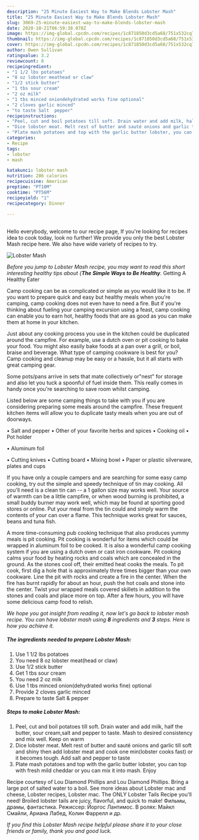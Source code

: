```yaml
---
description: "25 Minute Easiest Way to Make Blends Lobster Mash"
title: "25 Minute Easiest Way to Make Blends Lobster Mash"
slug: 3069-25-minute-easiest-way-to-make-blends-lobster-mash
date: 2020-10-21T06:59:38.078Z
image: https://img-global.cpcdn.com/recipes/1c871850d3cd5a68/751x532cq70/lobster-mash-recipe-main-photo.jpg
thumbnail: https://img-global.cpcdn.com/recipes/1c871850d3cd5a68/751x532cq70/lobster-mash-recipe-main-photo.jpg
cover: https://img-global.cpcdn.com/recipes/1c871850d3cd5a68/751x532cq70/lobster-mash-recipe-main-photo.jpg
author: Owen Sullivan
ratingvalue: 3.2
reviewcount: 8
recipeingredient:
- "1 1/2 lbs potatoes"
- "8 oz lobster meathead or claw"
- "1/2 stick butter"
- "1 tbs sour cream"
- "2 oz milk"
- "1 tbs minced oniondehydrated works fine optional"
- "2 cloves garlic minced"
- "to taste Salt  pepper"
recipeinstructions:
- "Peel, cut and boil potatoes till soft. Drain water and add milk, half the butter, sour cream,salt and pepper to taste. Mash to desired consistency and mix well. Keep on warm"
- "Dice lobster meat. Melt rest of butter and sauté onions and garlic till soft and shiny then add lobster meat and cook one min(lobster cooks fast) or it becomes tough. Add salt and pepper to taste"
- "Plate mash potatoes and top with the garlic butter lobster, you can top with fresh mild cheddar or you can mix it into mash. Enjoy"
categories:
- Recipe
tags:
- lobster
- mash

katakunci: lobster mash 
nutrition: 286 calories
recipecuisine: American
preptime: "PT10M"
cooktime: "PT56M"
recipeyield: "1"
recipecategory: Dinner

---
```

<br>
Hello everybody, welcome to our recipe page, If you're looking for recipes idea to cook today, look no further! We provide you only the best Lobster Mash recipe here. We also have wide variety of recipes to try.
<br>


![Lobster Mash](https://img-global.cpcdn.com/recipes/1c871850d3cd5a68/751x532cq70/lobster-mash-recipe-main-photo.jpg)

<i>Before you jump to Lobster Mash recipe, you may want to read this short interesting healthy tips about {<strong>The Simple Ways to Be Healthy</strong>.</i>
Getting A Healthy Eater

    
Camp cooking can be as complicated or simple as you would like it to be. If you want to prepare quick and easy but healthy meals when you're camping, camp cooking does not even have to need a fire. But if you're thinking about fueling your camping excursion using a feast, camp cooking can enable you to earn hot, healthy foods that are as good as you can make them at home in your kitchen.

 Just about any cooking process you use in the kitchen could be duplicated around the campfire. For example, use a dutch oven or pit cooking to bake your food. You might also easily bake foods at a pan over a grill, or boil, braise and beverage. What type of camping cookware is best for you? Camp cooking and cleanup may be easy or a hassle, but it all starts with great camping gear.

Some pots/pans arrive in sets that mate collectively or"nest" for storage and also let you tuck a spoonful of fuel inside them. This really comes in handy once you're searching to save room whilst camping.

Listed below are some camping things to take with you if you are considering preparing some meals around the campfire. These frequent kitchen items will allow you to duplicate tasty meals when you are out of doorways.

• Salt and pepper
• Other of your favorite herbs and spices
• Cooking oil
• Pot holder

• Aluminum foil

• Cutting knives
• Cutting board
• Mixing bowl
• Paper or plastic silverware, plates and cups

If you have only a couple campers and are searching for some easy camp cooking, try out the simple and speedy technique of tin may cooking. All you'll need is a clean tin can -- a 1 gallon size may works well. Your source of warmth can be a little campfire, or when wood burning is prohibited, a small buddy burner may work well, which may be found at sporting good stores or online. Put your meal from the tin could and simply warm the contents of your can over a flame.  This technique works great for sauces, beans and tuna fish.

A more time-consuming pub cooking technique that also produces yummy meals is pit cooking. Pit cooking is wonderful for items which could be wrapped in aluminum foil to be cooked.  It is also a wonderful camp cooking system if you are using a dutch oven or cast iron cookware. Pit cooking calms your food by heating rocks and coals which are concealed in the ground. As the stones cool off, their emitted heat cooks the meals. To pit cook, first dig a hole that is approximately three times bigger than your own cookware. Line the pit with rocks and create a fire in the center. When the fire has burnt rapidly for about an hour, push the hot coals and stone into the center. Twist your wrapped meals covered skillets in addition to the stones and coals and place more on top. After a few hours, you will have some delicious camp food to relish.


<i>We hope you got insight from reading it, now let's go back to lobster mash recipe. You can have lobster mash using <strong>8</strong> ingredients and <strong>3</strong> steps. Here is how you achieve it.
</i>

##### The ingredients needed to prepare Lobster Mash:

1. Use 1 1/2 lbs potatoes
1. You need 8 oz lobster meat(head or claw)
1. Use 1/2 stick butter
1. Get 1 tbs sour cream
1. You need 2 oz milk
1. Use 1 tbs minced onion(dehydrated works fine) optional
1. Provide 2 cloves garlic minced
1. Prepare to taste Salt &amp; pepper


##### Steps to make Lobster Mash:

1. Peel, cut and boil potatoes till soft. Drain water and add milk, half the butter, sour cream,salt and pepper to taste. Mash to desired consistency and mix well. Keep on warm
1. Dice lobster meat. Melt rest of butter and sauté onions and garlic till soft and shiny then add lobster meat and cook one min(lobster cooks fast) or it becomes tough. Add salt and pepper to taste
1. Plate mash potatoes and top with the garlic butter lobster, you can top with fresh mild cheddar or you can mix it into mash. Enjoy


Recipe courtesy of Lou Diamond Phillips and Lou Diamond Phillips. Bring a large pot of salted water to a boil. See more ideas about Lobster mac and cheese, Lobster recipes, Lobster mac. The ONLY Lobster Tails Recipe you&#39;ll need! Broiled lobster tails are juicy, flavorful, and quick to make! Фильмы, драмы, фантастика. Режиссер: Йоргос Лантимос. В ролях: Майкл Смайли, Ариана Лабед, Колин Фаррелл и др. 

<i>If you find this Lobster Mash recipe helpful please share it to your close friends or family, thank you and good luck.</i>

